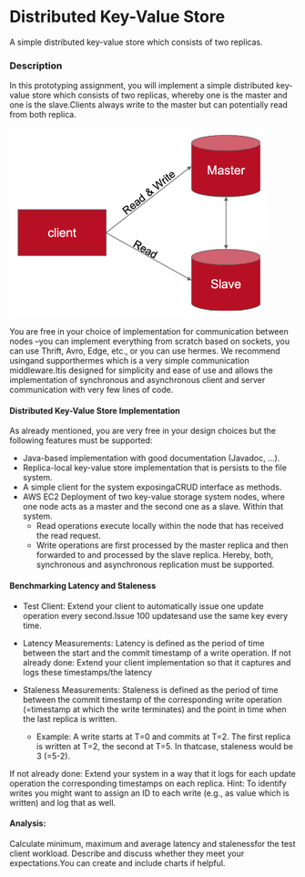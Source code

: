 # Distributed Key-Value Store
A simple distributed key-value store which consists of two replicas.

### Description
In this prototyping assignment, you will implement a simple distributed key-value store which consists of two replicas, whereby one is the master and one is the slave.Clients always write to the master but can potentially read from both replica.

![alt text](master-slave-architecture.png)

You  are  free  in  your  choice  of  implementation  for  communication  between  nodes –you  can implement everything from scratch based on sockets, you can use Thrift, Avro, Edge, etc., or you can use  hermes. We  recommend  usingand  supporthermes which is  a  very  simple communication middleware.Itis  designed  for  simplicity  and  ease  of  use  and  allows the  implementation  of synchronous and asynchronous client and server communication with very few lines of code.

#### Distributed Key-Value Store Implementation
As already mentioned, you are very free in your design choices but the following features must be supported:

- Java-based implementation with good documentation (Javadoc, ...).
- Replica-local key-value store implementation that is persists to the file system.
- A simple client for the system exposingaCRUD interface as methods.
- AWS EC2 Deployment of two key-value storage system nodes, where one node acts as a master and the second one as a slave. Within that system.
    * Read operations execute locally within the node that has received the read request.
    * Write operations are first processed by the master replica and then forwarded to and processed  by  the  slave  replica.
    Hereby,  both,  synchronous  and  asynchronous replication must be supported.

#### Benchmarking Latency and Staleness
- Test Client: Extend your client to automatically issue one update operation every second.Issue 100 updatesand use the same key every time.

- Latency Measurements: Latency is defined as the period of time between the start and the commit timestamp of a write operation. If not already done: Extend your client implementation so that it captures and logs these timestamps/the latency

- Staleness Measurements: Staleness is defined as the period of time between the commit timestamp of the corresponding write operation (=timestamp at which the write terminates) and the point in time when the last replica is written.
    * Example: A write starts at T=0 and commits at T=2. The first replica is written at T=2, the second at T=5. 
    In thatcase, staleness would be 3 (=5-2).
    
If  not  already  done:  Extend  your  system  in  a  way  that  it  logs  for  each  update  operation  the corresponding timestamps on each replica. Hint: To identify writes you might want to assign an ID to each write (e.g., as value which is written) and log that as well.

#### Analysis:
Calculate minimum, maximum and average latency and stalenessfor the test client workload. Describe and discuss whether they meet your expectations.You can create and include charts if helpful.